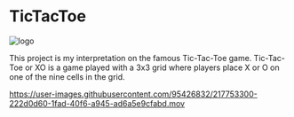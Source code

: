 # TicTacToe

![logo](https://user-images.githubusercontent.com/95426832/217751783-98c3f05b-f2e2-48cb-98b3-8ceca783e786.png)

This project is my interpretation on the famous Tic-Tac-Toe game.
Tic-Tac-Toe or XO is a game played with a 3x3 grid where players place X or O on one of the nine cells in the grid.

https://user-images.githubusercontent.com/95426832/217753300-222d0d60-1fad-40f6-a945-ad6a5e9cfabd.mov


